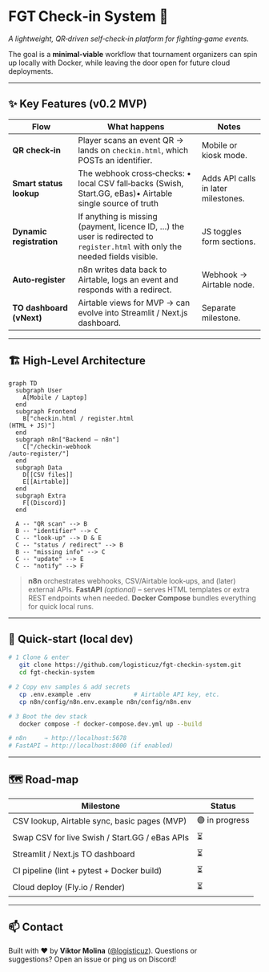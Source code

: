 # FGT Check‑in System 🥊

*A lightweight, QR‑driven self‑check‑in platform for fighting‑game events.*

The goal is a **minimal‑viable** workflow that tournament organizers can spin up locally with Docker, while leaving the door open for future cloud deployments.

---

## ✨ Key Features (v0.2 MVP)

|  Flow                    |  What happens                                                                                                                  |  Notes                              |
| ------------------------ | ------------------------------------------------------------------------------------------------------------------------------ | ----------------------------------- |
| **QR check‑in**          | Player scans an event QR → lands on `checkin.html`, which POSTs an identifier.                                                 | Mobile or kiosk mode.               |
| **Smart status lookup**  | The webhook cross‑checks: • local CSV fall‑backs (Swish, Start.GG, eBas)• Airtable single source of truth                      | Adds API calls in later milestones. |
| **Dynamic registration** | If anything is missing (payment, licence ID, …) the user is redirected to `register.html` with only the needed fields visible. | JS toggles form sections.           |
| **Auto‑register**        | n8n writes data back to Airtable, logs an event and responds with a redirect.                                                  | Webhook → Airtable node.            |
| **TO dashboard (vNext)** | Airtable views for MVP → can evolve into Streamlit / Next.js dashboard.                                                        | Separate milestone.                 |

---

## 🏗️ High‑Level Architecture

```mermaid
graph TD
  subgraph User
    A[Mobile / Laptop]
  end
  subgraph Frontend
    B["checkin.html / register.html
(HTML + JS)"]
  end
  subgraph n8n["Backend – n8n"]
    C["/checkin-webhook
/auto-register/"]
  end
  subgraph Data
    D[[CSV files]]
    E[[Airtable]]
  end
  subgraph Extra
    F[(Discord)]
  end

  A -- "QR scan" --> B
  B -- "identifier" --> C
  C -- "look-up" --> D & E
  C -- "status / redirect" --> B
  B -- "missing info" --> C
  C -- "update" --> E
  C -- "notify" --> F
```

> **n8n** orchestrates webhooks, CSV/Airtable look‑ups, and (later) external APIs.
> **FastAPI** *(optional)* – serves HTML templates or extra REST endpoints when needed.
> **Docker Compose** bundles everything for quick local runs.

---

## 🚀 Quick‑start (local dev)

```bash
# 1 Clone & enter
   git clone https://github.com/logisticuz/fgt-checkin-system.git
   cd fgt-checkin-system

# 2 Copy env samples & add secrets
   cp .env.example .env            # Airtable API key, etc.
   cp n8n/config/n8n.env.example n8n/config/n8n.env

# 3 Boot the dev stack
   docker compose -f docker-compose.dev.yml up --build

# n8n     → http://localhost:5678
# FastAPI → http://localhost:8000 (if enabled)
```

---

## 🗺️ Road‑map

|  Milestone                                     |  Status        |
| ---------------------------------------------- | -------------- |
| CSV lookup, Airtable sync, basic pages (MVP)   | 🟣 in progress |
| Swap CSV for live Swish / Start.GG / eBas APIs | ⏳              |
| Streamlit / Next.js TO dashboard               | ⏳              |
| CI pipeline (lint + pytest + Docker build)     | ⏳              |
| Cloud deploy (Fly.io / Render)                 | ⏳              |

---


## 📫 Contact

Built with ❤️ by **Viktor Molina** ([@logisticuz](https://github.com/logisticuz)).
Questions or suggestions? Open an issue or ping us on Discord!
